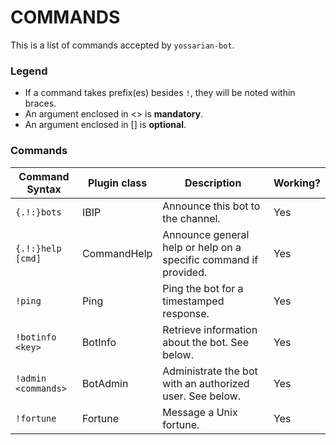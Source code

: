 COMMANDS
========

This is a list of commands accepted by `yossarian-bot`.

### Legend

* If a command takes prefix(es) besides `!`, they will be noted within braces.
* An argument enclosed in \<\> is **mandatory**.
* An argument enclosed in [] is **optional**.

### Commands

Command Syntax | Plugin class | Description | Working?
-------------- | ------------ | ----------- | -------
`{.!:}bots` | IBIP | Announce this bot to the channel. | Yes
`{.!:}help [cmd]` | CommandHelp | Announce general help or help on a specific command if provided. | Yes
`!ping` | Ping | Ping the bot for a timestamped response. | Yes
`!botinfo <key>` | BotInfo | Retrieve information about the bot. See below. | Yes
`!admin <commands>` | BotAdmin | Administrate the bot with an authorized user. See below. | Yes
`!fortune` | Fortune | Message a Unix fortune. | Yes
